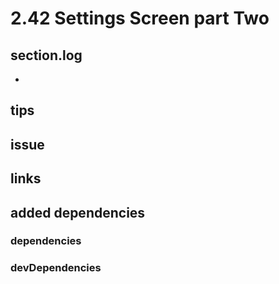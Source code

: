# 2.42 Settings Screen part Two

## section.log

-

## tips

## issue

## links

## added dependencies

### dependencies

### devDependencies
